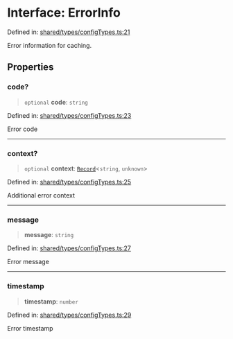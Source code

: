 # Interface: ErrorInfo

Defined in: [shared/types/configTypes.ts:21](https://github.com/Nick2bad4u/Uptime-Watcher/blob/main/shared/types/configTypes.ts#L21)

Error information for caching.

## Properties

### code?

> `optional` **code**: `string`

Defined in: [shared/types/configTypes.ts:23](https://github.com/Nick2bad4u/Uptime-Watcher/blob/main/shared/types/configTypes.ts#L23)

Error code

***

### context?

> `optional` **context**: [`Record`](https://www.typescriptlang.org/docs/handbook/utility-types.html#recordkeys-type)\<`string`, `unknown`\>

Defined in: [shared/types/configTypes.ts:25](https://github.com/Nick2bad4u/Uptime-Watcher/blob/main/shared/types/configTypes.ts#L25)

Additional error context

***

### message

> **message**: `string`

Defined in: [shared/types/configTypes.ts:27](https://github.com/Nick2bad4u/Uptime-Watcher/blob/main/shared/types/configTypes.ts#L27)

Error message

***

### timestamp

> **timestamp**: `number`

Defined in: [shared/types/configTypes.ts:29](https://github.com/Nick2bad4u/Uptime-Watcher/blob/main/shared/types/configTypes.ts#L29)

Error timestamp
